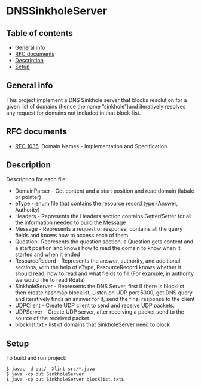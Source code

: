 # DNSSinkholeServer
## Table of contents
* [General info](#general-info)
* [RFC documents](#rfc-documents)
* [Description](#description)
* [Setup](#setup)

## General info
This project implement a DNS Sinkhole server that blocks resolution for a given list of domains (hence the name “sinkhole”)and iteratively resolves any request for domains not included in that block-list.

## RFC documents
* [RFC 1035](https://tools.ietf.org/html/rfc1035), Domain Names - Implementation and Specification
	
## Description
Description for each file:
* DomainParser - Get content and a start position and read domain (labale or pointer)
* eType - enum file that contains the resource record type (Answer, Authority)
* Headers - Represents the Headers section contains Getter/Setter for all the information needed to build the Message
* Message - Represents a request or response, contains all the query fields and knows how to access each of them
* Question- Represents the question section, a Question gets content and a start position and knows how to read the domain to know when it started and when it ended
* ResourceRecord - Represents the answer, authority, and additional sections, with the help of eType, ResourceRecord knows whether it should read, how to read and what fields to fill (For example, in authority we would like to read Rdata)
* SinkholeServer - Represents the DNS Server, first if there is blocklist then create hashmap blocklist, Listen on UDP port 5300, get DNS query  and iteratively finds an answer for it, send the final response to the client
* UDPClient - Create UDP client to send and receive UDP packets.
* UDPServer - Create UDP server, after receiving a packet send to the source of the received packet.
* blocklist.txt - list of domains that SinkholeServer need to block 
	
## Setup
To build and run project:

```
$ javac -d out/ -Xlint src/*.java
$ java -cp out SinkholeServer
$ java -cp out SinkholeServer blocklist.txt$ 
```

